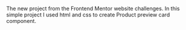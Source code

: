 The new project from the Frontend Mentor website challenges. In this simple project I used html and css to create Product preview card component.
